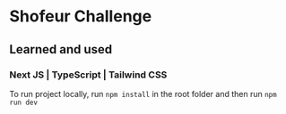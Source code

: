 # Shofeur Challenge

## Learned and used

### Next JS | TypeScript | Tailwind CSS

To run project locally, run `npm install` in the root folder and then run `npm run dev`
